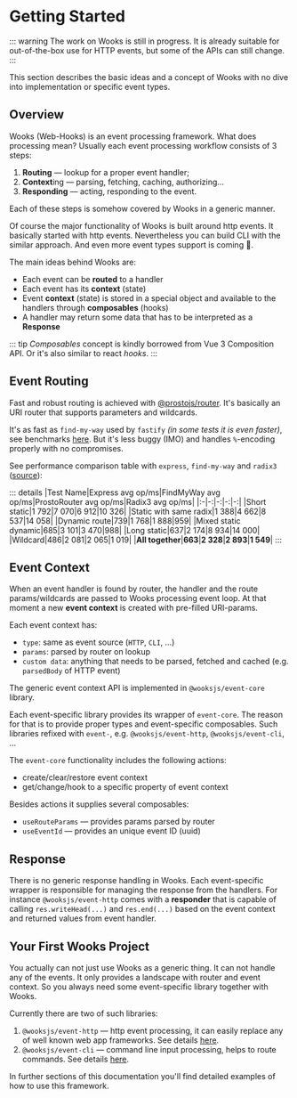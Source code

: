 <!-- <script setup>
    import VPFeatures from 'vitepress/dist/client/theme-default/components/VPFeatures.vue'

    const features = [
        {
            // icon: '🕸',
            title: 'Wooks HTTP',
            details: 'Create you HTTP Server that can easily replace any of well known web app frameworks',
            link: '/guide/http/',
        },
        {
            // icon: '💻',
            title: 'Wooks CLI',
            details: 'Create you CLI modularly with routing the commands',
            link: '/guide/cli/',
        },
    ]
</script> -->

# Getting Started

::: warning
The work on Wooks is still in progress. It is already suitable for
out-of-the-box use for HTTP events, but some of the APIs can still change.
:::

This section describes the basic ideas and a concept of Wooks with no dive into implementation or specific event types.

## Overview

Wooks (Web-Hooks) is an event processing framework. What does processing mean?
Usually each event processing workflow consists of 3 steps:

1. **Routing** — lookup for a proper event handler;
2. **Context**ing — parsing, fetching, caching, authorizing...
3. **Responding** — acting, responding to the event.

Each of these steps is somehow covered by Wooks in a generic manner.

Of course the major functionality of Wooks is built around http events.
It basically started with http events.
Nevertheless you can build CLI with the similar approach.
And even more event types support is coming :tada:.

The main ideas behind Wooks are:

-   Each event can be **routed** to a handler
-   Each event has its **context** (state)
-   Event **context** (state) is stored in a special object and available to the handlers through **composables** (hooks)
-   A handler may return some data that has to be interpreted as a **Response**

::: tip
_Composables_ concept is kindly borrowed from Vue 3 Composition API. Or it's also similar to react _hooks_.
:::

## Event Routing

Fast and robust routing is achieved with [@prostojs/router](https://github.com/prostojs/router).
It's basically an URI router that supports parameters and wildcards.

It's as fast as `find-my-way` used by `fastify` _(in some tests it is even faster)_, see benchmarks [here](https://github.com/prostojs/router-benchmark).
But it's less buggy (IMO) and handles `%`-encoding properly with no compromises.

See performance comparison table with `express`, `find-my-way` and `radix3` ([source](https://github.com/prostojs/router-benchmark)):

::: details
|Test Name|Express avg op/ms|FindMyWay avg op/ms|ProstoRouter avg op/ms|Radix3 avg op/ms|
|:-|-:|-:|-:|-:|
|Short static|1 792|7 070|6 912|10 326|
|Static with same radix|1 388|4 662|8 537|14 058|
|Dynamic route|739|1 768|1 888|959|
|Mixed static dynamic|685|3 101|3 470|988|
|Long static|637|2 174|8 934|14 000|
|Wildcard|486|2 081|2 065|1 019|
|**All together**|**663**|**2 328**|**2 893**|**1 549**|
:::

## Event Context

When an event handler is found by router, the handler and the route params/wildcards are passed to Wooks processing event loop. At that moment a new **event context** is created with pre-filled URI-params.

Each event context has:

-   `type`: same as event source (`HTTP`, `CLI`, ...)
-   `params`: parsed by router on lookup
-   `custom data`: anything that needs to be parsed, fetched and cached (e.g. `parsedBody` of HTTP event)

The generic event context API is implemented in `@wooksjs/event-core` library.

Each event-specific library provides its wrapper of `event-core`. The reason for that is to provide proper types and event-specific composables.
Such libraries refixed with `event-`, e.g. `@wooksjs/event-http`, `@wooksjs/event-cli`, ...

The `event-core` functionality includes the following actions:

-   create/clear/restore event context
-   get/change/hook to a specific property of event context

Besides actions it supplies several composables:

-   `useRouteParams` — provides params parsed by router
-   `useEventId` — provides an unique event ID (uuid)

## Response

There is no generic response handling in Wooks. Each event-specific wrapper is responsible for managing the response from the handlers.
For instance `@wooksjs/event-http` comes with a **responder** that is capable of calling `res.writeHead(...)` and `res.end(...)` based on the event
context and returned values from event handler.

## Your First Wooks Project

You actually can not just use Wooks as a generic thing. It can not handle any of the events. It only provides
a landscape with router and event context. So you always need some event-specific library together with Wooks.

Currently there are two of such libraries:

<!-- <VPFeatures
    :features="features"
/> -->

1. `@wooksjs/event-http` — http event processing, it can easily replace any of well known web app frameworks. See details [here](./http/).
1. `@wooksjs/event-cli` <Badge type="warning" text="WIP" /> — command line input processing, helps to route commands. See details [here](./cli/).

In further sections of this documentation you'll find detailed examples of how to use this framework.
